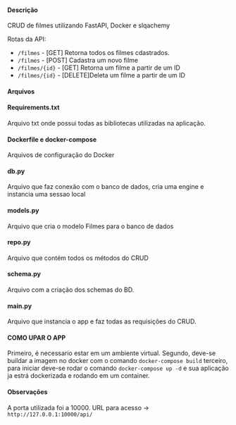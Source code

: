 

#### Descrição

CRUD de filmes utilizando FastAPI, Docker e slqachemy

Rotas da API:

 - `/filmes` - [GET] Retorna todos os filmes cdastrados.
 - `/filmes` - [POST] Cadastra um novo filme
 - `/filmes/{id}` -  [GET] Retorna um filme a partir de um ID
 - `/filmes/{id}` -  [DELETE]Deleta um filme a partir de um ID

#### Arquivos

#### Requirements.txt
Arquivo txt onde possui todas as bibliotecas utilizadas na aplicação.

#### Dockerfile e docker-compose
Arquivos de configuração do Docker

#### db.py
Arquivo que faz conexão com o banco de dados, cria uma engine e instancia uma sessao local

#### models.py
Arquivo que cria o modelo Filmes para o banco de dados

#### repo.py
Arquivo que contém todos os métodos do CRUD

#### schema.py
Arquivo com a criação dos schemas do BD.

#### main.py
Arquivo que instancia o app e faz todas as requisições do CRUD.



#### COMO UPAR O APP
Primeiro, é necessario estar em um ambiente virtual.
Segundo, deve-se buildar a imagem no docker com o comando `docker-compose build`
terceiro, para iniciar deve-se rodar o comando `docker-compose up -d` e sua aplicação ja estrá dockerizada e rodando em um container.

#### Observações
A porta utilizada foi a 10000.
URL para acesso -> `http://127.0.0.1:10000/api/`
